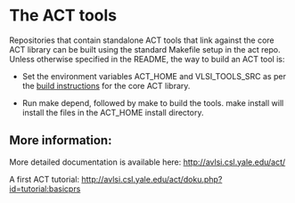 # The ACT tools

Repositories that contain standalone ACT tools that link against the core
ACT library can be built using the standard Makefile setup in the act repo.
Unless otherwise specified in the README, the way to build an ACT tool
is:

   * Set the environment variables ACT_HOME and VLSI_TOOLS_SRC as per the
     [build instructions](https://github.com/asyncvlsi/act/blob/master/README.md) for the core ACT library.
 
   * Run make depend, followed by make to build the tools. make install
     will install the files in the ACT_HOME install directory.

## More information:

More detailed documentation is available here:
    http://avlsi.csl.yale.edu/act/
    
A first ACT tutorial:
    http://avlsi.csl.yale.edu/act/doku.php?id=tutorial:basicprs
